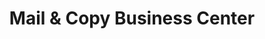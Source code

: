 ---
title: "Mail & Copy Business Center"
url: /edgewood/mail-and-copy-business-center/
shop: copyshop
---